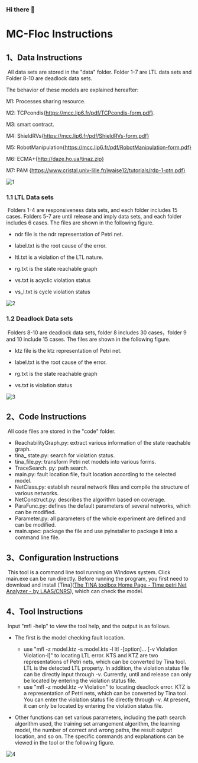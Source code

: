 ### Hi there 👋

<!--
**MC-Floc/MC-Floc** is a ✨ _special_ ✨ repository because its `README.md` (this file) appears on your GitHub profile.
-->

# MC-Floc Instructions

## 1、Data Instructions

​	All data sets are stored in the "data" folder. Folder 1-7 are LTL data sets and Folder 8-10 are deadlock data sets. 

The behavior of these models are explained hereafter: 

M1: Processes sharing resource. 

M2: TCPcondis{https://mcc.lip6.fr/pdf/TCPcondis-form.pdf}. 

M3: smart contract.

M4: ShieldRVs{https://mcc.lip6.fr/pdf/ShieldRVs-form.pdf}

M5: RobotManipulation{https://mcc.lip6.fr/pdf/RobotManipulation-form.pdf}

M6: ECMA+{http://daze.ho.ua/tinaz.zip}

M7: PAM {https://www.cristal.univ-lille.fr/iwaise12/tutorials/rdp-1-ptn.pdf}

![1](C:\Users\DELL\Desktop\MC-Floc\MC-Floc\picture\1.png)

### 1.1 LTL Data sets

​	Folders 1-4 are responsiveness data sets, and each folder includes 15 cases. Folders 5-7 are until release and imply data sets, and each folder includes 6 cases. The files are shown in the following figure. 

* ndr file is the ndr representation of Petri net. 

* label.txt is the root cause of the error. 

* ltl.txt is a violation of the LTL nature. 
* rg.txt is the state reachable graph
* vs.txt is acyclic violation status
* vs_l.txt is cycle violation status

![2](C:\Users\DELL\Desktop\MC-Floc\MC-Floc\picture\2.png)

### 1.2 Deadlock Data sets

​	Folders 8-10 are deadlock data sets, folder 8  includes 30 cases，folder 9 and 10 include 15 cases. The files are shown in the following figure. 

* ktz file is the ktz representation of Petri net. 

* label.txt is the root cause of the error. 

* rg.txt is the state reachable graph
* vs.txt is violation status

![3](C:\Users\DELL\Desktop\MC-Floc\MC-Floc\picture\3.png)

## 2、Code Instructions

​	All code files are stored in the "code" folder. 

* ReachabilityGraph.py: extract various information of the state reachable graph.
* tina_ state.py: search for violation status.
* tina_file.py: transform Petri net models into various forms.
* TraceSearch. py: path search.
* main.py: fault location file, fault location according to the selected model.
* NetClass.py: establish neural network files and compile the structure of various networks.
* NetConstruct.py: describes the algorithm based on coverage.
* ParaFunc.py: defines the default parameters of several networks, which can be modified.
* Parameter.py: all parameters of the whole experiment are defined and can be modified.
* main.spec: package the file and use pyinstaller to package it into a command line file.

## 3、Configuration Instructions

​	This tool is a command line tool running on Windows system. Click main.exe can be run directly. Before running the program, you first need to download and install [Tina]([The TINA toolbox Home Page - TIme petri Net Analyzer - by LAAS/CNRS](https://projects.laas.fr/tina/papers.php)), which can check the model.

## 4、Tool Instructions

​	Input "mfl -help" to view the tool help, and the output is as follows.

* The first is the model checking fault location.
  * use "mfl -z model.ktz -s model.kts -l ltl -[option]... [-v Violation Violation-l]" to locating LTL error. KTS and KTZ are two representations of Petri nets, which can be converted by Tina tool. LTL is the detected LTL property. In addition, the violation status file can be directly input through -v. Currently, until and release can only be located by entering the violation status file.
  * use "mfl -z model.ktz -v Violation" to locating deadlock error. KTZ is a representation of Petri nets, which can be converted by Tina tool. You can enter the violation status file directly through -v. At present, it can only be located by entering the violation status file.

* Other functions can set various parameters, including the path search algorithm used, the training set arrangement algorithm, the learning model, the number of correct and wrong paths, the result output location, and so on. The specific commands and explanations can be viewed in the tool or the following figure.

![4](C:\Users\DELL\Desktop\MC-Floc\MC-Floc\picture\4.png)
